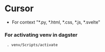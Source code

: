# Cursor
* For context "*.py, *.html, *.css, *.js, *.svelte"
### For activating venv in dagster 
	 . venv/Scripts/activate
